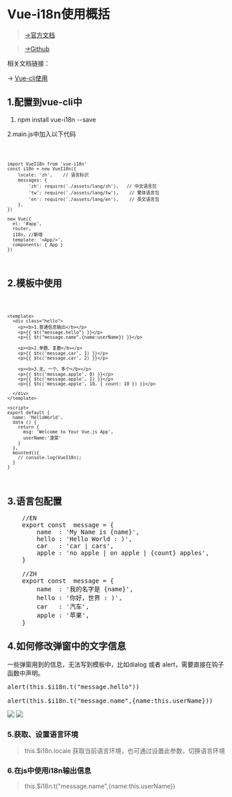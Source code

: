 # Vue-i18n使用概括 #
> [→官方文档](http://kazupon.github.io/vue-i18n/en/)

> [→Github](https://github.com/kazupon/vue-i18n)

相关文档链接：

→ [Vue-cli使用](https://github.com/Mr-xue/vue-doc-share)

## 1.配置到vue-cli中 ##
1. npm install vue-i18n --save

2.main.js中加入以下代码

<code>

	import VueI18n from 'vue-i18n'
	const i18n = new VueI18n({
	    locale: 'zh',    // 语言标识
	    messages: {
	        'zh': require('./assets/lang/zh'),   // 中文语言包
	        'tw': require('./assets/lang/tw'),    // 繁体语言包
	        'en': require('./assets/lang/en'),    // 英文语言包
	    },
	})

	new Vue({
	  el: '#app',
	  router,
	  i18n, //新增
	  template: '<App/>',
	  components: { App }
	})

</code>


## 2.模板中使用 ##

<code>

	<template>
	  <div class="hello">
	    <p><b>1.普通信息输出</b></p>
	    <p>{{ $t("message.hello") }}</p>
	    <p>{{ $t("message.name",{name:userName}) }}</p>
	
	    <p><b>2.单数、复数</b></p>
	    <p>{{ $tc('message.car', 1) }}</p>
	    <p>{{ $tc('message.car', 2) }}</p>
	
	    <p><b>3.无、一个、多个</b></p>
	    <p>{{ $tc('message.apple', 0) }}</p>
	    <p>{{ $tc('message.apple', 1) }}</p>
	    <p>{{ $tc('message.apple', 10, { count: 10 }) }}</p>
	
	  </div>
	</template>
	
	<script>
	export default {
	  name: 'HelloWorld',
	  data () {
	    return {
	      msg: 'Welcome to Your Vue.js App',
	      userName:'菠菜'
	    }
	  },
	  mounted(){
	    // console.log(VueI18n);
	  }
	}

</code>

## 3.语言包配置 ##
<pre>
	//EN
	export const  message = {
		name  : 'My Name is {name}',
		hello : 'Hello World : )',
		car   : 'car | cars',
		apple : 'no apple | on apple | {count} apples',
	}

	//ZH
	export const  message = {
		name  : '我的名字是 {name}',
		hello : '你好，世界 : )',
		car   : '汽车',
		apple : '苹果',
	}
</pre>

## 4.如何修改弹窗中的文字信息 ##

一些弹窗用到的信息，无法写到模板中，比如dialog 或者 alert，需要直接在钩子函数中声明。

<pre>
alert(this.$i18n.t("message.hello"))

alert(this.$i18n.t("message.name",{name:this.userName}))
</pre>

![](https://i.imgur.com/rPAFvjI.png)
![](https://i.imgur.com/cDPK8Fl.png)

### 5.获取、设置语言环境 ###

> this.$i18n.locale 获取当前语言环境，也可通过设置此参数，切换语言环境

### 6.在js中使用i18n输出信息 ###

> this.$i18n.t("message.name",{name:this.userName})